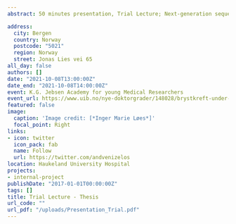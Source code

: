 ```yaml
---
abstract: 50 minutes presentation, Trial Lecture; Next-generation sequencing in the clinic Possibilities and challenges for cancer diagnosis and therapy

address:
  city: Bergen
  country: Norway
  postcode: "5021"
  region: Norway
  street: Jonas Lies vei 65
all_day: false
authors: []
date: "2021-10-08T13:00:00Z"
date_end: "2021-10-08T14:00:00Z"
event: K.G. Jebsen Academy for young Medical Researchers
event_url: https://www.uib.no/nye-doktorgrader/148028/brystkreft-under-kjemoterapi-og-nevroendokrine-karsinomer
featured: false
image:
  caption: 'Image credit: [*Inger Marie Løes*]'
  focal_point: Right
links:
- icon: twitter
  icon_pack: fab
  name: Follow
  url: https://twitter.com/andvenizelos
location: Haukeland University Hospital
projects:
- internal-project
publishDate: "2017-01-01T00:00:00Z"
tags: []
title: Trial Lecture - Thesis 
url_code: ""
url_pdf: "/uploads/Presentation_Trial.pdf"
---
```


